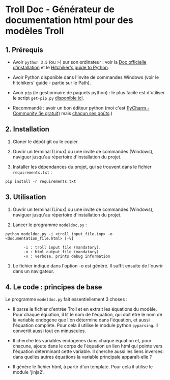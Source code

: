 # Troll Doc - Générateur de documentation html pour des modèles Troll


## 1. Prérequis

* Avoir `python 3.5` (ou >) sur son ordinateur : 
voir la [Doc officielle d'installation](https://wiki.python.org/moin/BeginnersGuide/Download)
et le [Hitchiker's guide to Python](http://docs.python-guide.org/en/latest/starting/installation/).

* Avoir Python disponible dans l'invite de commandes Windows (voir le hitchikers' guide - 
partie sur le Path).

* Avoir `pip` (le gestionnaire de paquets python) : le plus facile 
est d'utiliser le script `get-pip.py` [disponible ici](https://pip.pypa.io/en/stable/installing/).

* Recommandé : avoir un bon éditeur python (moi c'est 
[PyCharm - Community (ie gratuit)](https://www.jetbrains.com/pycharm/) mais [chacun ses goûts](https://wiki.python.org/moin/IntegratedDevelopmentEnvironments).) 

## 2. Installation 

1. Cloner le dépôt git ou le copier.

1. Ouvrir un terminal (Linux) ou une invite de commandes (Windows), naviguer jusqu'au 
répertoire d'installation du projet. 

1. Installer les dépendances du projet, qui se trouvent dans le fichier `requirements.txt` :  

```
pip install -r requirements.txt
``` 

## 3. Utilisation

1. Ouvrir un terminal (Linux) ou une invite de commandes (Windows), naviguer jusqu'au 
répertoire d'installation du projet. 

1. Lancer le programme `modeldoc.py` :  

```
python modeldoc.py -i <troll_input_file.inp> -o <documentation_file.html> [-v]
        
        -i : troll input file (mandatory).
        -o : html output file (mandatory)
        -v : verbose, prints debug information   

```
1. Le fichier indiqué dans l'option -o est généré. Il suffit ensuite de l'ouvrir dans 
un navigateur. 


## 4. Le code : principes de base

Le programme `modeldoc.py` fait essentiellement 3 choses : 

* Il parse le fichier d'entrée Troll et en extrait les équations du modèle. 
Pour chaque équation, il lit le nom de l'équation, qui doit être le nom de la 
variable endogène que l'on détermine dans l'équation, et aussi l'équation complète.
Pour cela il utilise le module python `pyparsing`.
Il convertit aussi tout en minuscules.  

* Il cherche les variables endogènes dans chaque équation et, pour chacune, ajoute 
dans le corps de l'équation un lien html qui pointe vers l'équation déterminant cette variable.
Il cherche aussi les liens inverses: dans quelles autres équations la variable principale apparaît-elle ? 
  
* Il génère le fichier html, à partir d'un template. Pour cela il utilise le module 'jinja2'.




